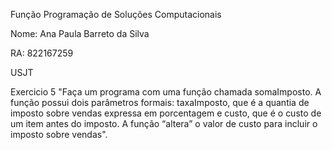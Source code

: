 Função Programação de Soluções Computacionais

Nome: Ana Paula Barreto da Silva

RA: 822167259

USJT

Exercicio 5 "Faça um programa com uma função chamada somaImposto. A função possui dois parâmetros formais: taxaImposto, que é a quantia de imposto sobre vendas expressa em porcentagem e custo, que é o custo de um item antes do imposto. A função “altera” o valor de custo para incluir o imposto sobre vendas".